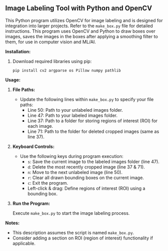 ## Image Labeling Tool with Python and OpenCV

This Python program utilizes OpenCV for image labeling and is designed for integration into larger projects. Refer to the `make_box.py` file for detailed instructions. This program uses OpenCV and Python to draw boxes over images, saves the images in the boxes after applying a smoothing filter to them, for use in computer vision and ML/AI.

**Installation:**

1. Download required libraries using pip:

   ```
   pip install cv2 argparse os Pillow numpy pathlib
   ```

**Usage:**

1. **File Paths:**

   - Update the following lines within `make_box.py` to specify your file paths:
      - Line 50: Path to your unlabeled images folder.
      - Line 47: Path to your labeled images folder.
      - Line 37: Path to a folder for storing regions of interest (ROI) for each image.
      - Line 71: Path to the folder for deleted cropped images (same as line 37).

2. **Keyboard Controls:**

   - Use the following keys during program execution:
      - `s`: Save the current image to the labeled images folder (line 47).
      - `d`: Delete the most recently cropped image (line 37 & 71).
      - `n`: Move to the next unlabeled image (line 50).
      - `r`: Clear all drawn bounding boxes on the current image.
      - `c`: Exit the program.
      - Left-click & drag: Define regions of interest (ROI) using a bounding box.

3. **Run the Program:**

   Execute `make_box.py` to start the image labeling process.


**Notes:**

- This description assumes the script is named `make_box.py`.
- Consider adding a section on ROI (region of interest) functionality if applicable. 
